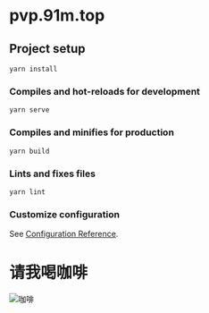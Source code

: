 # pvp.91m.top

## Project setup
```
yarn install
```

### Compiles and hot-reloads for development
```
yarn serve
```

### Compiles and minifies for production
```
yarn build
```

### Lints and fixes files
```
yarn lint
```

### Customize configuration
See [Configuration Reference](https://cli.vuejs.org/config/).


# 请我喝咖啡
![咖啡](https://img03.mifile.cn/v1/MI_542ED8B1722DC/f95cb5bc98ea7d304ad582cc76a0abaf.jpg)